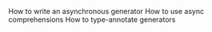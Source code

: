 How to write an asynchronous generator
How to use async comprehensions
How to type-annotate generators
